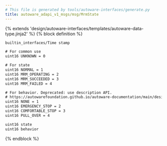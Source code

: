 ```yaml
---
# This file is generated by tools/autoware-interfaces/generate.py
title: autoware_adapi_v1_msgs/msg/MrmState
---
```


{% extends 'design/autoware-interfaces/templates/autoware-data-type.jinja2' %}
{% block definition %}

```txt
builtin_interfaces/Time stamp

# For common use
uint16 UNKNOWN = 0

# For state
uint16 NORMAL = 1
uint16 MRM_OPERATING = 2
uint16 MRM_SUCCEEDED = 3
uint16 MRM_FAILED = 4

# For behavior. Deprecated: use description API.
# https://autowarefoundation.github.io/autoware-documentation/main/design/autoware-interfaces/ad-api/features/fail-safe/
uint16 NONE = 1
uint16 EMERGENCY_STOP = 2
uint16 COMFORTABLE_STOP = 3
uint16 PULL_OVER = 4

uint16 state
uint16 behavior
```

{% endblock %}
